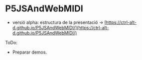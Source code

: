 # P5JSAndWebMIDI

* versió alpha: estructura de la presentació -> [https://ctrl-alt-d.github.io/P5JSAndWebMIDI/](https://ctrl-alt-d.github.io/P5JSAndWebMIDI/)

ToDo:

* Preparar demos.
